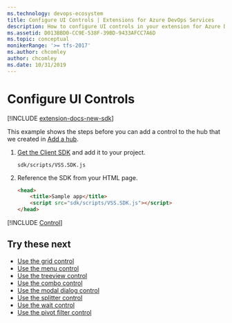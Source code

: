 ```yaml
---
ms.technology: devops-ecosystem
title: Configure UI Controls | Extensions for Azure DevOps Services
description: How to configure UI controls in your extension for Azure DevOps Services.
ms.assetid: D013BBD0-CC9E-538F-39BD-9433AFCC7A6D
ms.topic: conceptual
monikerRange: '>= tfs-2017'
ms.author: chcomley
author: chcomley
ms.date: 10/31/2019
---
```


# Configure UI Controls

[!INCLUDE [extension-docs-new-sdk](../../../includes/extension-docs-new-sdk.md)]

This example shows the steps before you can add a control to the hub that we created in [Add a hub](../add-hub.md).

1.  [Get the Client SDK](https://github.com/Microsoft/vss-sdk) and add it to your project.

    ```
    sdk/scripts/VSS.SDK.js
    ```

2.  Reference the SDK from your HTML page.

    ```html
    <head>
    	<title>Sample app</title>
    	<script src="sdk/scripts/VSS.SDK.js"></script>
    </head>
    ```

[!INCLUDE [Control](../../includes/procedures/use-a-control-js.md)]

## Try these next

- [Use the grid control](./grido.md)
- [Use the menu control](./menubaro.md)
- [Use the treeview control](./treeviewo.md)
- [Use the combo control](./comboo.md)
- [Use the modal dialog control](./modaldialogo.md)
- [Use the splitter control](./splittero.md)
- [Use the wait control](./waitcontrolo.md)
- [Use the pivot filter control](./pivotfiltero.md)
